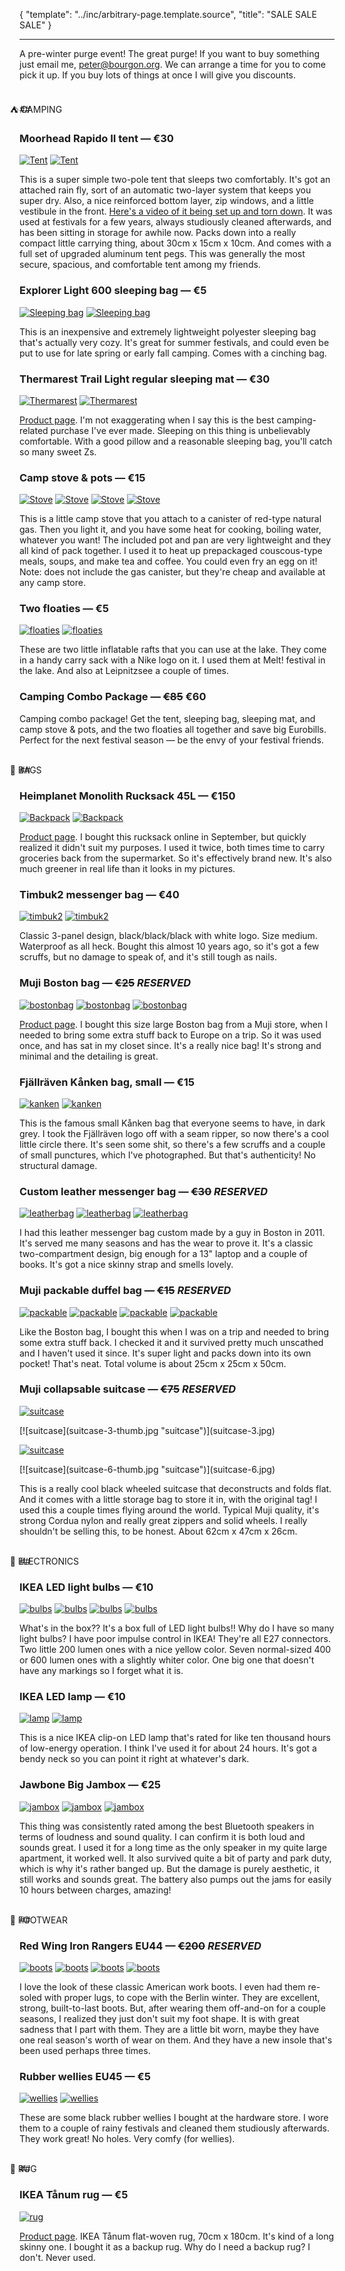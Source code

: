 {
    "template": "../inc/arbitrary-page.template.source",
    "title": "SALE SALE SALE"
}

---

A pre-winter purge event! The great purge!
If you want to buy something just email me, peter@bourgon.org.
We can arrange a time for you to come pick it up.
If you buy lots of things at once I will give you discounts.

<br/>
## <span style="margin-left: -37px;">⛺️ CAMPING</span>

### Moorhead Rapido II tent — <span class="price">€30</span>

[![Tent](tent-1-thumb.jpg "Tent")](tent-1.jpg)
[![Tent](tent-2-thumb.jpg "Tent")](tent-2.jpg)

This is a super simple two-pole tent that sleeps two comfortably.
It's got an attached rain fly, sort of an automatic two-layer system that keeps you super dry.
Also, a nice reinforced bottom layer, zip windows, and a little vestibule in the front.
[Here's a video of it being set up and torn down](https://www.youtube.com/watch?v=KSi34rBtVsA).
It was used at festivals for a few years, always studiously cleaned afterwards, and has been sitting in storage for awhile now.
Packs down into a really compact little carrying thing, about 30cm x 15cm x 10cm.
And comes with a full set of upgraded aluminum tent pegs.
This was generally the most secure, spacious, and comfortable tent among my friends.

### Explorer Light 600 sleeping bag — <span class="price">€5</span>

[![Sleeping bag](sleepingbag-1-thumb.jpg "Sleeping bag")](sleepingbag-1.jpg)
[![Sleeping bag](sleepingbag-2-thumb.jpg "Sleeping bag")](sleepingbag-2.jpg)

This is an inexpensive and extremely lightweight polyester sleeping bag that's actually very cozy.
It's great for summer festivals, and could even be put to use for late spring or early fall camping.
Comes with a cinching bag.

### Thermarest Trail Light regular sleeping mat — <span class="price">€30</span>

[![Thermarest](thermarest-1-thumb.jpg "Thermarest")](thermarest-1.jpg)
[![Thermarest](thermarest-2-thumb.jpg "Thermarest")](thermarest-2.jpg)

[Product page](http://www.cascadedesigns.com/therm-a-rest/mattresses/trek-and-travel/trail-lite/product).
I'm not exaggerating when I say this is the best camping-related purchase I've ever made.
Sleeping on this thing is unbelievably comfortable.
With a good pillow and a reasonable sleeping bag, you'll catch so many sweet Zs.

### Camp stove & pots — <span class="price">€15</span>

[![Stove](stove-1-thumb.jpg "Stove")](stove-1.jpg)
[![Stove](stove-2-thumb.jpg "Stove")](stove-2.jpg)
[![Stove](stove-3-thumb.jpg "Stove")](stove-3.jpg)
[![Stove](stove-4-thumb.jpg "Stove")](stove-4.jpg)

This is a little camp stove that you attach to a canister of red-type natural gas.
Then you light it, and you have some heat for cooking, boiling water, whatever you want!
The included pot and pan are very lightweight and they all kind of pack together.
I used it to heat up prepackaged couscous-type meals, soups, and make tea and coffee.
You could even fry an egg on it!
Note: does not include the gas canister, but they're cheap and available at any camp store.

### Two floaties — <span class="price">€5</span>

[![floaties](floaties-1-thumb.jpg "floaties")](floaties-1.jpg)
[![floaties](floaties-2-thumb.jpg "floaties")](floaties-2.jpg)

These are two little inflatable rafts that you can use at the lake.
They come in a handy carry sack with a Nike logo on it.
I used them at Melt! festival in the lake. And also at Leipnitzsee a couple of times.

### Camping Combo Package — ~~<span class="oldprice">€85</span>~~ <span class="price">€60</span>

Camping combo package!
Get the tent, sleeping bag, sleeping mat, and camp stove & pots, and the two floaties all together and save big Eurobills.
Perfect for the next festival season — be the envy of your festival friends.

<br/>
## <span style="margin-left: -37px;">👜 BAGS</span>

### Heimplanet Monolith Rucksack 45L — <span class="price">€150</span>

[![Backpack](backpack-1-thumb.jpg "Backpack")](backpack-1.jpg)
[![Backpack](backpack-2-thumb.jpg "Backpack")](backpack-2.jpg)

[Product page](https://www.heimplanet.com/shop/Monolith-Rucksack-45-L-pine-green).
I bought this rucksack online in September, but quickly realized it didn't suit my purposes.
I used it twice, both times time to carry groceries back from the supermarket.
So it's effectively brand new.
It's also much greener in real life than it looks in my pictures.

### Timbuk2 messenger bag — <span class="price">€40</span>

[![timbuk2](timbuk2-1-thumb.jpg "timbuk2")](timbuk2-1.jpg)
[![timbuk2](timbuk2-2-thumb.jpg "timbuk2")](timbuk2-2.jpg)

Classic 3-panel design, black/black/black with white logo.
Size medium. Waterproof as all heck.
Bought this almost 10 years ago, so it's got a few scruffs, but no damage to speak of, and it's still tough as nails.

### Muji Boston bag — <span class="oldprice">~~€25~~</span> <em>RESERVED</em>

[![bostonbag](bostonbag-1-thumb.jpg "bostonbag")](bostonbag-1.jpg)
[![bostonbag](bostonbag-2-thumb.jpg "bostonbag")](bostonbag-2.jpg)
[![bostonbag](bostonbag-3-thumb.jpg "bostonbag")](bostonbag-3.jpg)

[Product page](http://www.muji.de/en/store/goods/4945247041132).
I bought this size large Boston bag from a Muji store, when I needed to bring some extra stuff back to Europe on a trip.
So it was used once, and has sat in my closet since.
It's a really nice bag! It's strong and minimal and the detailing is great.

### Fjällräven Kånken bag, small — <span class="price">€15</span>

[![kanken](kanken-1-thumb.jpg "kanken")](kanken-1.jpg)
[![kanken](kanken-2-thumb.jpg "kanken")](kanken-2.jpg)

This is the famous small Kånken bag that everyone seems to have, in dark grey.
I took the Fjällräven logo off with a seam ripper, so now there's a cool little circle there.
It's seen some shit, so there's a few scruffs and a couple of small punctures, which I've photographed.
But that's authenticity! No structural damage.

### Custom leather messenger bag — <span class="oldprice">~~€30~~</span> <em>RESERVED</em>

[![leatherbag](leatherbag-1-thumb.jpg "leatherbag")](leatherbag-1.jpg)
[![leatherbag](leatherbag-2-thumb.jpg "leatherbag")](leatherbag-2.jpg)
[![leatherbag](leatherbag-3-thumb.jpg "leatherbag")](leatherbag-3.jpg)

I had this leather messenger bag custom made by a guy in Boston in 2011.
It's served me many seasons and has the wear to prove it.
It's a classic two-compartment design, big enough for a 13" laptop and a couple of books.
It's got a nice skinny strap and smells lovely.

### Muji packable duffel bag — <span class="oldprice">~~€15~~</span> <em>RESERVED</em>

[![packable](packable-1-thumb.jpg "packable")](packable-1.jpg)
[![packable](packable-2-thumb.jpg "packable")](packable-2.jpg)
[![packable](packable-3-thumb.jpg "packable")](packable-3.jpg)
[![packable](packable-4-thumb.jpg "packable")](packable-4.jpg)
<!--[![packable](packable-5-thumb.jpg "packable")](packable-5.jpg)
[![packable](packable-6-thumb.jpg "packable")](packable-6.jpg)-->

Like the Boston bag, I bought this when I was on a trip and needed to bring some extra stuff back.
I checked it and it survived pretty much unscathed and I haven't used it since.
It's super light and packs down into its own pocket! That's neat.
Total volume is about 25cm x 25cm x 50cm.

### Muji collapsable suitcase — <span class="oldprice">~~€75~~</span> <em>RESERVED</em>

[![suitcase](suitcase-1-thumb.jpg "suitcase")](suitcase-1.jpg)
<!--[![suitcase](suitcase-2-thumb.jpg "suitcase")](suitcase-2.jpg)
-->[![suitcase](suitcase-3-thumb.jpg "suitcase")](suitcase-3.jpg)
[![suitcase](suitcase-4-thumb.jpg "suitcase")](suitcase-4.jpg)
<!--[![suitcase](suitcase-5-thumb.jpg "suitcase")](suitcase-5.jpg)
-->[![suitcase](suitcase-6-thumb.jpg "suitcase")](suitcase-6.jpg)
<!--[![suitcase](suitcase-7-thumb.jpg "suitcase")](suitcase-7.jpg)
[![suitcase](suitcase-8-thumb.jpg "suitcase")](suitcase-8.jpg)
[![suitcase](suitcase-9-thumb.jpg "suitcase")](suitcase-9.jpg)-->

This is a really cool black wheeled suitcase that deconstructs and folds flat.
And it comes with a little storage bag to store it in, with the original tag!
I used this a couple times flying around the world.
Typical Muji quality, it's strong Cordua nylon and really great zippers and solid wheels.
I really shouldn't be selling this, to be honest.
About 62cm x 47cm x 26cm.

<br/>
## <span style="margin-left: -37px;">🔌 ELECTRONICS</span>

### IKEA LED light bulbs — <span class="price">€10</span>

<!--[![bulbs](bulbs-1-thumb.jpg "bulbs")](bulbs-1.jpg)-->
[![bulbs](bulbs-2-thumb.jpg "bulbs")](bulbs-2.jpg)
[![bulbs](bulbs-3-thumb.jpg "bulbs")](bulbs-3.jpg)
[![bulbs](bulbs-4-thumb.jpg "bulbs")](bulbs-4.jpg)
[![bulbs](bulbs-5-thumb.jpg "bulbs")](bulbs-5.jpg)

What's in the box?? It's a box full of LED light bulbs!!
Why do I have so many light bulbs?
I have poor impulse control in IKEA!
They're all E27 connectors.
Two little 200 lumen ones with a nice yellow color.
Seven normal-sized 400 or 600 lumen ones with a slightly whiter color.
One big one that doesn't have any markings so I forget what it is.

### IKEA LED lamp — <span class="price">€10</span>

[![lamp](lamp-1-thumb.jpg "lamp")](lamp-1.jpg)
[![lamp](lamp-2-thumb.jpg "lamp")](lamp-2.jpg)

This is a nice IKEA clip-on LED lamp that's rated for like ten thousand hours of low-energy operation.
I think I've used it for about 24 hours.
It's got a bendy neck so you can point it right at whatever's dark.

### Jawbone Big Jambox — <span class="price">€25</span>

[![jambox](jambox-1-thumb.jpg "jambox")](jambox-1.jpg)
[![jambox](jambox-2-thumb.jpg "jambox")](jambox-2.jpg)
[![jambox](jambox-3-thumb.jpg "jambox")](jambox-3.jpg)

This thing was consistently rated among the best Bluetooth speakers in terms of loudness and sound quality.
I can confirm it is both loud and sounds great.
I used it for a long time as the only speaker in my quite large apartment, it worked well.
It also survived quite a bit of party and park duty, which is why it's rather banged up.
But the damage is purely aesthetic, it still works and sounds great.
The battery also pumps out the jams for easily 10 hours between charges, amazing!

<br/>
## <span style="margin-left: -37px;">👞 FOOTWEAR</span>

### Red Wing Iron Rangers EU44 — <span class="oldprice">~~€200~~</span> <em>RESERVED</em>

[![boots](boots-1-thumb.jpg "boots")](boots-1.jpg)
[![boots](boots-2-thumb.jpg "boots")](boots-2.jpg)
[![boots](boots-3-thumb.jpg "boots")](boots-3.jpg)
[![boots](boots-4-thumb.jpg "boots")](boots-4.jpg)

I love the look of these classic American work boots.
I even had them re-soled with proper lugs, to cope with the Berlin winter.
They are excellent, strong, built-to-last boots.
But, after wearing them off-and-on for a couple seasons, I realized they just don't suit my foot shape.
It is with great sadness that I part with them.
They are a little bit worn, maybe they have one real season's worth of wear on them.
And they have a new insole that's been used perhaps three times.

### Rubber wellies EU45 — <span class="price">€5</span>

[![wellies](wellies-1-thumb.jpg "wellies")](wellies-1.jpg)
[![wellies](wellies-2-thumb.jpg "wellies")](wellies-2.jpg)

These are some black rubber wellies I bought at the hardware store.
I wore them to a couple of rainy festivals and cleaned them studiously afterwards.
They work great! No holes. Very comfy (for wellies).

<br/>
## <span style="margin-left: -37px;">🏉 RUG</span>

### IKEA Tånum rug — <span class="price">€5</span>

[![rug](rug-1-thumb.jpg "rug")](rug-1.jpg)

[Product page](http://www.ikea.com/de/de/catalog/products/30307485/).
IKEA Tånum flat-woven rug, 70cm x 180cm. It's kind of a long skinny one.
I bought it as a backup rug. Why do I need a backup rug? I don't. Never used.
